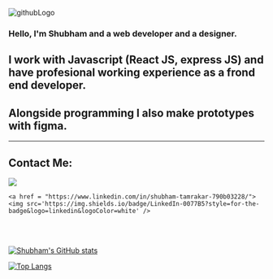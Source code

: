 <p align=”center”>

![githubLogo](https://user-images.githubusercontent.com/105226707/212465966-e8e6825a-09ab-4a09-939b-f3721f2ce887.png)

</p>

### Hello, I'm Shubham and a web developer and a designer. 

## I work with Javascript (React JS, express JS) and have profesional working experience as a frond end developer. 
## Alongside programming I also make prototypes with figma.

<hr/>

## Contact Me:

  <a href = "mailto: tamrakarshubham23@gmail.com">
    <img src='https://img.shields.io/badge/Gmail-D14836?style=for-the-badge&logo=gmail&logoColor=white' />
  </a>
  
    <a href = "https://www.linkedin.com/in/shubham-tamrakar-790b03228/">
    <img src='https://img.shields.io/badge/LinkedIn-0077B5?style=for-the-badge&logo=linkedin&logoColor=white' />
  </a>
  
  
  <br/>
  <br/>
  


[![Shubham's GitHub stats](https://github-readme-stats.vercel.app/api?username=shubham-tam&hide=stars&theme=tokyonight&show_icons=true)](https://github.com/shubham-tam/github-readme-stats)

[![Top Langs](https://github-readme-stats.vercel.app/api/top-langs/?username=shubham-tam&layout=compact&theme=tokyonight)](https://github.com/shubham-tam/github-readme-stats)

